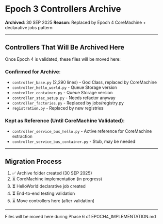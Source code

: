 # Epoch 3 Controllers Archive

**Archived**: 30 SEP 2025
**Reason**: Replaced by Epoch 4 CoreMachine + declarative jobs pattern

---

## Controllers That Will Be Archived Here

Once Epoch 4 is validated, these files will be moved here:

### Confirmed for Archive:
- `controller_base.py` (2,290 lines) - God Class, replaced by CoreMachine
- `controller_hello_world.py` - Queue Storage version
- `controller_container.py` - Queue Storage version
- `controller_stac_setup.py` - Needs refactor anyway
- `controller_factories.py` - Replaced by jobs/registry.py
- `registration.py` - Replaced by new registries

### Kept as Reference (Until CoreMachine Validated):
- `controller_service_bus_hello.py` - Active reference for CoreMachine extraction
- `controller_service_bus_container.py` - Stub, may be needed

---

## Migration Process

1. ✅ Archive folder created (30 SEP 2025)
2. ⏳ CoreMachine implementation (in progress)
3. ⏳ HelloWorld declarative job created
4. ⏳ End-to-end testing validation
5. ⏳ Move controllers here (after validation)

---

Files will be moved here during Phase 6 of EPOCH4_IMPLEMENTATION.md
